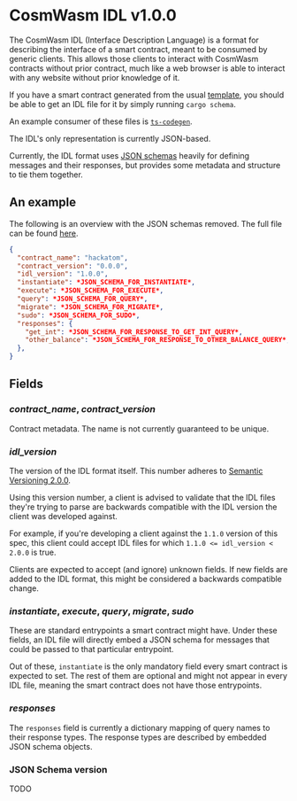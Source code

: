 # CosmWasm IDL v1.0.0

The CosmWasm IDL (Interface Description Language) is a format for describing the
interface of a smart contract, meant to be consumed by generic clients. This
allows those clients to interact with CosmWasm contracts without prior contract,
much like a web browser is able to interact with any website without prior
knowledge of it.

If you have a smart contract generated from the usual
[template](https://github.com/CosmWasm/cw-template), you should be able to get
an IDL file for it by simply running `cargo schema`.

An example consumer of these files is
[`ts-codegen`](https://github.com/CosmWasm/ts-codegen).

The IDL's only representation is currently JSON-based.

Currently, the IDL format uses [JSON schemas](https://json-schema.org/) heavily
for defining messages and their responses, but provides some metadata and
structure to tie them together.

## An example

The following is an overview with the JSON schemas removed. The full file can be
found
[here](https://github.com/CosmWasm/cosmwasm/blob/ef5e8558ef047b25544d794a302f181809d79195/contracts/hackatom/schema/hackatom.json).

```json
{
  "contract_name": "hackatom",
  "contract_version": "0.0.0",
  "idl_version": "1.0.0",
  "instantiate": *JSON_SCHEMA_FOR_INSTANTIATE*,
  "execute": *JSON_SCHEMA_FOR_EXECUTE*,
  "query": *JSON_SCHEMA_FOR_QUERY*,
  "migrate": *JSON_SCHEMA_FOR_MIGRATE*,
  "sudo": *JSON_SCHEMA_FOR_SUDO*,
  "responses": {
    "get_int": *JSON_SCHEMA_FOR_RESPONSE_TO_GET_INT_QUERY*,
    "other_balance": *JSON_SCHEMA_FOR_RESPONSE_TO_OTHER_BALANCE_QUERY*,
  },
}
```

## Fields

### _contract_name_, _contract_version_

Contract metadata. The name is not currently guaranteed to be unique.

### _idl_version_

The version of the IDL format itself. This number adheres to
[Semantic Versioning 2.0.0](https://semver.org/spec/v2.0.0.html).

Using this version number, a client is advised to validate that the IDL files
they're trying to parse are backwards compatible with the IDL version the client
was developed against.

For example, if you're developing a client against the `1.1.0` version of this
spec, this client could accept IDL files for which
`1.1.0 <= idl_version < 2.0.0` is true.

Clients are expected to accept (and ignore) unknown fields. If new fields are
added to the IDL format, this might be considered a backwards compatible change.

### _instantiate_, _execute_, _query_, _migrate_, _sudo_

These are standard entrypoints a smart contract might have. Under these fields,
an IDL file will directly embed a JSON schema for messages that could be passed
to that particular entrypoint.

Out of these, `instantiate` is the only mandatory field every smart contract is
expected to set. The rest of them are optional and might not appear in every IDL
file, meaning the smart contract does not have those entrypoints.

### _responses_

The `responses` field is currently a dictionary mapping of query names to their
response types. The response types are described by embedded JSON schema
objects.

### JSON Schema version

TODO
